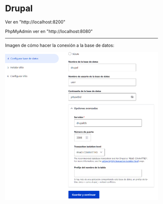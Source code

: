 # Drupal

Ver en "http://localhost:8200"

PhpMyAdmin ver en "http://localhost:8080"

----------------------------------------
Imagen de cómo hacer la conexión a la base de datos:

![Alt text](https://github.com/jmlcas/drupal/blob/main/Screenshot_1.png)
